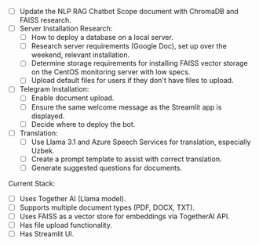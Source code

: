 - [ ] Update the NLP RAG Chatbot Scope document with ChromaDB and FAISS research.
- [ ] Server Installation Research:
  - [ ] How to deploy a database on a local server.
  - [ ] Research server requirements (Google Doc), set up over the weekend, relevant installation.
  - [ ] Determine storage requirements for installing FAISS vector storage on the CentOS monitoring server with low specs.
  - [ ] Upload default files for users if they don't have files to upload.
- [ ] Telegram Installation:
  - [ ] Enable document upload.
  - [ ] Ensure the same welcome message as the Streamlit app is displayed.
  - [ ] Decide where to deploy the bot.
- [ ] Translation:
  - [ ] Use Llama 3.1 and Azure Speech Services for translation, especially Uzbek.
  - [ ] Create a prompt template to assist with correct translation.
  - [ ] Generate suggested questions for documents.

Current Stack:
- [ ] Uses Together AI (Llama model).
- [ ] Supports multiple document types (PDF, DOCX, TXT).
- [ ] Uses FAISS as a vector store for embeddings via TogetherAI API.
- [ ] Has file upload functionality.
- [ ] Has Streamlit UI.